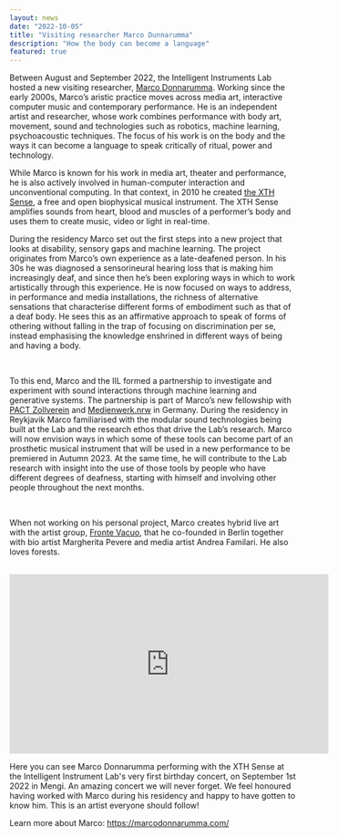 ```yaml
---
layout: news
date: "2022-10-05"
title: "Visiting researcher Marco Dunnarumma"
description: "How the body can become a language"
featured: true
---
```


<script>
import CaptionedImage from "../../components/Images/CaptionedImage.svelte"
</script>

Between August and September 2022, the Intelligent Instruments Lab hosted a new visiting researcher, <a href="https://marcodonnarumma.com/">Marco Donnarumma</a>. Working since the early 2000s, Marco’s aristic practice moves across media art, interactive computer music and contemporary performance. He is an independent artist and researcher, whose work combines performance with body art, movement, sound and technologies such as robotics, machine learning, psychoacoustic techniques. The focus of his work is on the body and the ways it can become a language to speak critically of ritual, power and technology.

<CaptionedImage
src="news/marco_lores-5228.jpg"
alt="A person smiling in the lab, yellow shelving system in background"
caption="Marco Donnarumma visiting the IIL"/>

While Marco is known for his work in media art, theater and performance, he is also actively involved in human-computer interaction and unconventional computing. In that context, in 2010 he created <a href="https://marcodonnarumma.com/works/xth-sense/">the XTH Sense</a>, a free and open biophysical musical instrument. The XTH Sense amplifies sounds from heart, blood and muscles of a performer’s body and uses them to create music, video or light in real-time.

<CaptionedImage
src="news/marco_lores-5243.jpg"
alt="A person holding tattoo covered left arm in front of the camera, sensors are attached"
caption="Marco wearing his instrument, the XTH Sense"/>

<CaptionedImage
src="news/marco_lores-5255.jpg"
alt="A person holding tattoo covered arms in front of the camera, squeezing the hands, sensors are attached to arms"
caption="When Marco moves, the XTH Sense picks up sounds caused by the contraction of muscles, amplifies and resamples them in real time according to gesture data"/>

During the residency Marco set out the first steps into a new project that looks at disability, sensory gaps and machine learning. The project originates from Marco’s own experience as a late-deafened person. In his 30s he was diagnosed a sensorineural hearing loss that is making him increasingly deaf, and since then he’s been exploring ways in which to work artistically through this experience. He is now focused on ways to address, in performance and media installations, the richness of alternative sensations that characterise different forms of embodiment such as that of a deaf body. He sees this as an affirmative approach to speak of forms of othering without falling in the trap of focusing on discrimination per se, instead emphasising the knowledge enshrined in different ways of being and having a body.

<br />

<CaptionedImage
src="news/marco_lores-5238.jpg"
alt="A person holding tattoo covered arms in front of their face, sensors are attached to their arms."
caption="The sensors will detect the tiniest movement in the arms"/>

To this end, Marco and the IIL formed a partnership to investigate and experiment with sound interactions through machine learning and generative systems. The partnership is part of Marco’s new fellowship with <a href="https://www.pact-zollverein.de/">PACT Zollverein</a> and <a href="https://www.medienwerk.nrw/en/homepage/">Medienwerk.nrw</a> in Germany. During the residency in Reykjavik Marco familiarised with the modular sound technologies being built at the Lab and the research ethos that drive the Lab’s research. Marco will now envision ways in which some of these tools can become part of an prosthetic musical instrument that will be used in a new performance to be premiered in Autumn 2023. At the same time, he will contribute to the Lab research with insight into the use of those tools by people who have different degrees of deafness, starting with himself and involving other people throughout the next months.

<br />

When not working on his personal project, Marco creates hybrid live art with the artist group, <a href="https://frontevacuo.com/">Fronte Vacuo</a>, that he co-founded in Berlin together with bio artist Margherita Pevere and media artist Andrea Familari. He also loves forests.

<br />

<iframe width="560" height="315" src="https://www.youtube.com/embed/fIlaCMQiM7s" title="YouTube video player" frameborder="0" allow="accelerometer; autoplay; clipboard-write; encrypted-media; gyroscope; picture-in-picture" allowfullscreen></iframe>
<br />

Here you can see Marco Donnarumma performing with the XTH Sense at the Intelligent Instrument Lab's very first birthday concert, on September 1st 2022 in Mengi. An amazing concert we will never forget. We feel honoured having worked with Marco during his residency and happy to have gotten to know him. This is an artist everyone should follow!

<CaptionedImage
src="news/marco_lores-5234.jpg"
alt="A black device connected to a velcro sensor"
caption="A close up of the XTH Sense, the instrument that Marco uses in the performance"/>

Learn more about Marco: 
https://marcodonnarumma.com/
